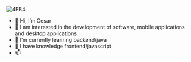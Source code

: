 ![4FB4](https://github.com/CeCuVa/CeCuVa/assets/134743970/3ac047af-24ea-4a8b-8e4b-7b839178628d)
- 👋 Hi, I’m Cesar
- 👀 I am interested in the development of software, mobile applications and desktop applications
- 🌱 I’m currently learning  backend/java                                                         
- 🌱 I have knowledge frontend/javascript
- 📫







